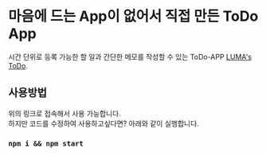 # 마음에 드는 App이 없어서 직접 만든 ToDo App

시간 단위로 등록 가능한 할 일과 간단한 메모를 작성할 수 있는 ToDo-APP [LUMA's ToDo](https://github.com/facebook/create-react-app).

## 사용방법

위의 링크로 접속해서 사용 가능합니다.\
하지만 코드를 수정하여 사용하고싶다면? 아래와 같이 실행합니다.

### `npm i && npm start`
